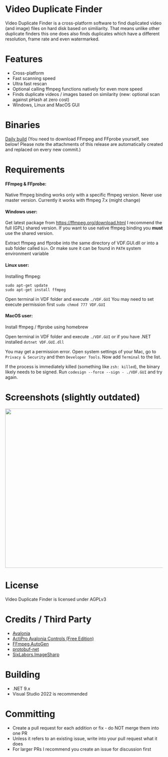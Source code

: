 # Video Duplicate Finder
Video Duplicate Finder is a cross-platform software to find duplicated video (and image) files on hard disk based on similiarity. That means unlike other duplicate finders this one does also finds duplicates which have a different resolution, frame rate and even watermarked.

# Features
- Cross-platform
- Fast scanning speed
- Ultra fast rescan
- Optional calling ffmpeg functions natively for even more speed
- Finds duplicate videos / images based on similarity (new: optional scan against pHash at zero cost)
- Windows, Linux and MacOS GUI

# Binaries

[Daily build](https://github.com/0x90d/videoduplicatefinder/releases/tag/3.0.x) (You need to download FFmpeg and FFprobe yourself, see below! Please note the attachments of this release are automatically created and replaced on every new commit.)


# Requirements

#### FFmpeg & FFprobe:

Native ffmpeg binding works only with a specific ffmpeg version. Never use master version. Currently it works with ffmpeg 7.x (might change)

#### Windows user:
Get latest package from https://ffmpeg.org/download.html I recommend the full (GPL) shared version. If you want to use native ffmpeg binding you **must** use the shared version.

Extract ffmpeg and ffprobe into the same directory of VDF.GUI.dll or into a sub folder called `bin`. Or make sure it can be found in `PATH` system environment variable

#### Linux user:
Installing ffmpeg:
```
sudo apt-get update
sudo apt-get install ffmpeg
```
Open terminal in VDF folder and execute `./VDF.GUI`
You may need to set execute permission first `sudo chmod 777 VDF.GUI`

#### MacOS user:
Install ffmpeg / ffprobe using homebrew

Open terminal in VDF folder and execute `./VDF.GUI` or if you have .NET installed `dotnet VDF.GUI.dll`

You may get a permission error. Open system settings of your Mac, go to `Privacy & Security` and then `Developer Tools`. Now add `Terminal` to the list.

If the process is immediately killed (something like `zsh: killed`), the binary likely needs to be signed. Run `codesign --force --sign - ./VDF.GUI` and try again.

# Screenshots (slightly outdated)
<img src="https://user-images.githubusercontent.com/46010672/129763067-8855a538-4a4f-4831-ac42-938eae9343bd.png" width="510">

# License
Video Duplicate Finder is licensed under AGPLv3

# Credits / Third Party
- [Avalonia](https://github.com/AvaloniaUI/Avalonia)
- [ActiPro Avalonia Controls (Free Edition)](https://github.com/Actipro/Avalonia-Controls)
- [FFmpeg.AutoGen](https://github.com/Ruslan-B/FFmpeg.AutoGen)
- [protobuf-net](https://github.com/protobuf-net/protobuf-net)
- [SixLabors.ImageSharp](https://github.com/SixLabors/ImageSharp)

# Building
- .NET 9.x
- Visual Studio 2022 is recommended

# Committing
- Create a pull request for each addition or fix - do NOT merge them into one PR
- Unless it refers to an existing issue, write into your pull request what it does
- For larger PRs I recommend you create an issue for discussion first
